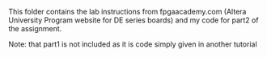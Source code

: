 This folder contains the lab instructions from fpgaacademy.com (Altera University Program website for DE series boards) and my code for part2 of the assignment.

Note: that part1 is not included as it is code simply given in another tutorial

